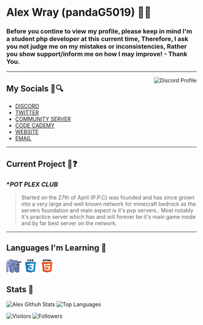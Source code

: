 # Alex Wray (pandaG5019) 👋😇
### Before you contine to view my profile, please keep in mind I'm a student php developer at this current time, Therefore, I ask you not judge me on my mistakes or inconsistencies, Rather you show support/inform me on how I may improve! - Thank You.

***

<div align="left"></div>
<a href="https://discord.com/users/670831469404618763"> 
    <img align=right alt="Discord Profile" src="https://lanyard.cnrad.dev/api/670831469404618763">
</a>

## My Socials 🧩🔍
* [DISCORD](https://discord.com/users/670831469404618763)
* [TWITTER](https://twitter.com/AlexWra30490350)
* [COMMUNITY SERVER](https://discord.gg/6RpMF9T8XE)
* [CODE CADEMY](https://www.codecademy.com/profiles/pandaG5019)
* [WEBSITE](https://google.com/)
* [EMAIL](mailto:alewray1070@gmail.com)

***

## Current Project 👀❓
### **POT PLEX CLUB*
> Started on the 27th of April (P.P.C) was founded and has since grown into a very large and well known network for minecraft bedrock as the servers foundation and main aspect is it's pvp servers.. Most notably it's practice server which has and will forever be it's main game mode and by far best server on the network.
***
## Languages I'm Learning 💖
<img src="assets/php-logo.png" alt="PHP Logo" height=35 width=40> <img src="assets/CSS-logo.svg" alt="CSS Logo" height=35 width=40> <img src="assets/HTML-logo.svg" alt="HTML Logo" height=35 width=40>

## Stats 🐼
![Alex Githuh Stats](https://github-readme-stats.vercel.app/api?username=pandaG5019&include_all_commits=true&count_private=true&show_icons=true&theme=radical)
![Top Languages](https://github-readme-stats.vercel.app/api/top-langs/?username=pandaG5019&layout=compact&theme=radical)

![Visitors](https://visitor-badge.laobi.icu/badge?page_id=pandaG5019.pandaG5019)
![Followers](https://img.shields.io/github/followers/pandaG5019?label=Followers&style=social)
